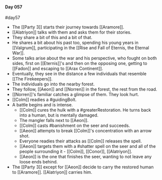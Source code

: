 #### Day 057
#day57 
- The [[Party 3]] starts their journey towards [[Aramore]].
- [[Alatriyon]] talks with them and asks them for their stories.
- They share a bit of this and a bit of that.
- He shares a bit about his past too, spending his young years in [[Valgrum]], participating in the [[Rise and Fall of Eternis, the Eternal War]].
- Some talks arise about the war and his perspective, who fought on both sides, first on [[Eternis]]'s and then on the opposing one, getting to [[Fadon]] and escaping to [[Arax Continent]].
- Eventually, they see in the distance a few individuals that resemble [[The Firekeepers]].
- The individuals go into the nearby forest.
- They follow, [[Aeon]] and [[Norren]] in the forest, the rest from the road.
- [[Norren]]'s familiar catches a glimpse of them. They look hurt.
- [[Colm]] readies a #guidingBolt.
- A battle begins and is intense. 
	- [[Colm]] cures the hulk with a #greaterRestoration. He turns back into a human, but is mentally damaged.
	- The mangler falls next to [[Aeon]].
	- [[Colm]] casts #banishment on the seer and succeeds.
	- [[Aeon]] attempts to break [[Colm]]'s concentration with an arrow shot.
	- Everyone readies their attacks as [[Colm]] releases the spell.
	- [[Aeon]] targets them with a #shatter spell on the seer and all of the people surrounding it - [[Colm]], [[Conor]], [[Alatriyon]].
	- [[Aeon]] is the one that finishes the seer, wanting to not leave any loose ends behind.
- The [[Party 3]] except for [[Aeon]] decide to carry the restored human to [[Aramore]]. [[Alatriyon]] carries him.